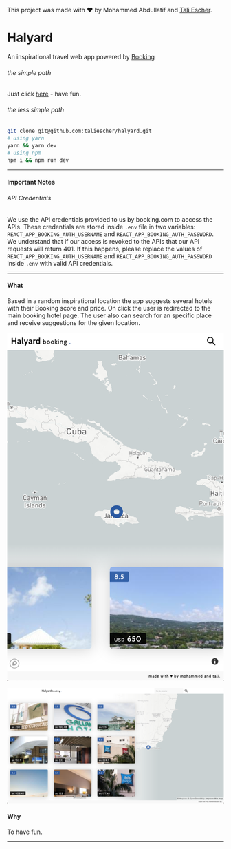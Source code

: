 This project was made with ♥ by Mohammed Abdullatif and [Tali Escher](https://github.com/taliescher).

# Halyard
An inspirational travel web app powered by [Booking](http://booking.co)

###### _the simple path_
Just click [here](https://halyard-g1voskgvn.now.sh/) - have fun.

###### _the less simple path_

```bash
git clone git@github.com:taliescher/halyard.git
# using yarn
yarn && yarn dev
# using npm
npm i && npm run dev
```
___

#### Important Notes
###### _API Credentials_
We use the API credentials provided to us by booking.com to access the APIs. 
These credentials are stored inside `.env` file in two variables: `REACT_APP_BOOKING_AUTH_USERNAME` and `REACT_APP_BOOKING_AUTH_PASSWORD`. We understand that if our access is revoked to the APIs that our API requests will return 401. If this happens, please replace the values of `REACT_APP_BOOKING_AUTH_USERNAME` and `REACT_APP_BOOKING_AUTH_PASSWORD` inside `.env` with valid API credentials. 

___
#### What

Based in a random inspirational location the app suggests several hotels with their Booking score and price. On click the user is redirected to the main booking hotel page.
The user also can search for an specific place and receive suggestions for the given location.

![mobile screenshot of the application](/static/mobile.png)

![desktop screenshot of the application](/static/desktop.png)


#### Why

To have fun.
___